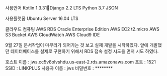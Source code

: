 사용언어
Kotlin 1.3.31Django 2.2 LTS
Python 3.7
JSON

사용플랫폼
Ubuntu Server 16.04 LTS

클라우드 컴퓨팅
AWS RDS Oracle Enterprise Edition
AWS EC2 t2.micro
AWS S3 Bucket
AWS CloudWatch
AWS Cloud9 IDE


9월 27일
문서작업이 마무리가 되어가는 것 보고 실제 개발을 시작하였다.
앞에 개발했던 데이터베이스를 실제로 구현하기 위해서
RDS 접속 설정 시도을 먼저 시도 하였다.

호스트 이름 : jws.cc5v8olvshdu.us-east-2.rds.amazonaws.com
포트 : 1521
SSID : LINKPLUS
사용자 이름 : jws
비밀번호 : ********
